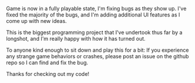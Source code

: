 Game is now in a fully playable state, I'm fixing bugs as they show up.
I've fixed the majority of the bugs, and I'm adding additional UI features as I come up with new ideas.

This is the biggest programming project that I've undertook thus far by a longshot, and I'm really happy with how it has turned out.

To anyone kind enough to sit down and play this for a bit:
If you experience any strange game behaviors or crashes, please post an issue on the github repo so I can find and fix the bug.

Thanks for checking out my code!
